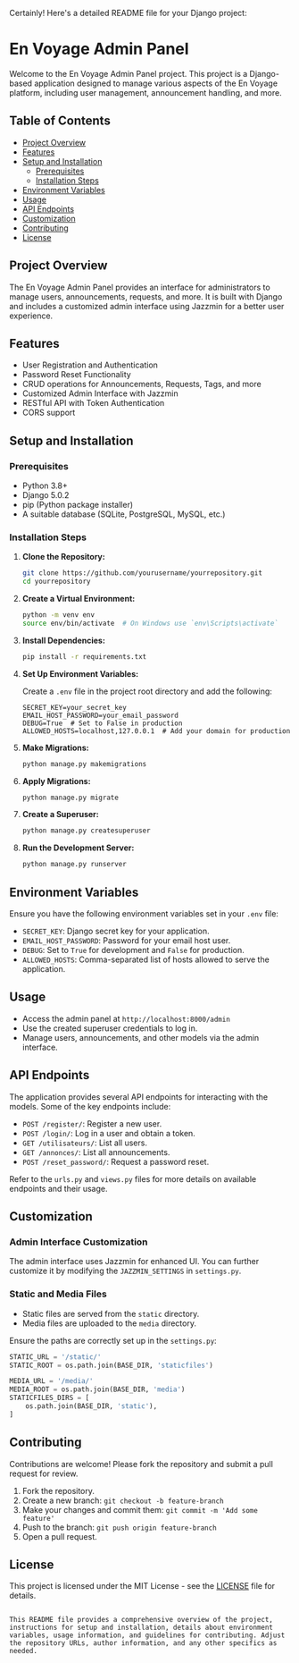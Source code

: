 Certainly! Here's a detailed README file for your Django project:

# En Voyage Admin Panel

Welcome to the En Voyage Admin Panel project. This project is a Django-based application designed to manage various aspects of the En Voyage platform, including user management, announcement handling, and more.

## Table of Contents

- [Project Overview](#project-overview)
- [Features](#features)
- [Setup and Installation](#setup-and-installation)
  - [Prerequisites](#prerequisites)
  - [Installation Steps](#installation-steps)
- [Environment Variables](#environment-variables)
- [Usage](#usage)
- [API Endpoints](#api-endpoints)
- [Customization](#customization)
- [Contributing](#contributing)
- [License](#license)

## Project Overview

The En Voyage Admin Panel provides an interface for administrators to manage users, announcements, requests, and more. It is built with Django and includes a customized admin interface using Jazzmin for a better user experience.

## Features

- User Registration and Authentication
- Password Reset Functionality
- CRUD operations for Announcements, Requests, Tags, and more
- Customized Admin Interface with Jazzmin
- RESTful API with Token Authentication
- CORS support

## Setup and Installation

### Prerequisites

- Python 3.8+
- Django 5.0.2
- pip (Python package installer)
- A suitable database (SQLite, PostgreSQL, MySQL, etc.)

### Installation Steps

1. **Clone the Repository:**

   ```sh
   git clone https://github.com/yourusername/yourrepository.git
   cd yourrepository
   ```

2. **Create a Virtual Environment:**

   ```sh
   python -m venv env
   source env/bin/activate  # On Windows use `env\Scripts\activate`
   ```

3. **Install Dependencies:**

   ```sh
   pip install -r requirements.txt
   ```

4. **Set Up Environment Variables:**

   Create a `.env` file in the project root directory and add the following:

   ```env
   SECRET_KEY=your_secret_key
   EMAIL_HOST_PASSWORD=your_email_password
   DEBUG=True  # Set to False in production
   ALLOWED_HOSTS=localhost,127.0.0.1  # Add your domain for production
   ```
5. **Make Migrations:**

   ```sh
   python manage.py makemigrations
   ```
6. **Apply Migrations:**

   ```sh
   python manage.py migrate
   ```

7. **Create a Superuser:**

   ```sh
   python manage.py createsuperuser
   ```

8. **Run the Development Server:**

   ```sh
   python manage.py runserver
   ```

## Environment Variables

Ensure you have the following environment variables set in your `.env` file:

- `SECRET_KEY`: Django secret key for your application.
- `EMAIL_HOST_PASSWORD`: Password for your email host user.
- `DEBUG`: Set to `True` for development and `False` for production.
- `ALLOWED_HOSTS`: Comma-separated list of hosts allowed to serve the application.

## Usage

- Access the admin panel at `http://localhost:8000/admin`
- Use the created superuser credentials to log in.
- Manage users, announcements, and other models via the admin interface.

## API Endpoints

The application provides several API endpoints for interacting with the models. Some of the key endpoints include:

- `POST /register/`: Register a new user.
- `POST /login/`: Log in a user and obtain a token.
- `GET /utilisateurs/`: List all users.
- `GET /annonces/`: List all announcements.
- `POST /reset_password/`: Request a password reset.

Refer to the `urls.py` and `views.py` files for more details on available endpoints and their usage.

## Customization

### Admin Interface Customization

The admin interface uses Jazzmin for enhanced UI. You can further customize it by modifying the `JAZZMIN_SETTINGS` in `settings.py`.

### Static and Media Files

- Static files are served from the `static` directory.
- Media files are uploaded to the `media` directory.

Ensure the paths are correctly set up in the `settings.py`:

```python
STATIC_URL = '/static/'
STATIC_ROOT = os.path.join(BASE_DIR, 'staticfiles')

MEDIA_URL = '/media/'
MEDIA_ROOT = os.path.join(BASE_DIR, 'media')
STATICFILES_DIRS = [
    os.path.join(BASE_DIR, 'static'),
]
```

## Contributing

Contributions are welcome! Please fork the repository and submit a pull request for review.

1. Fork the repository.
2. Create a new branch: `git checkout -b feature-branch`
3. Make your changes and commit them: `git commit -m 'Add some feature'`
4. Push to the branch: `git push origin feature-branch`
5. Open a pull request.

## License

This project is licensed under the MIT License - see the [LICENSE](LICENSE) file for details.
```

This README file provides a comprehensive overview of the project, instructions for setup and installation, details about environment variables, usage information, and guidelines for contributing. Adjust the repository URLs, author information, and any other specifics as needed.